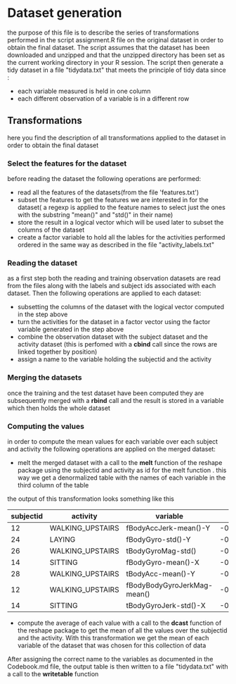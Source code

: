 # Dataset generation

the purpose of this file is to describe the series of transformations performed in the script assignment.R file on the original dataset in order to obtain the final dataset. The script assumes that the dataset has been downloaded and unzipped and that the unzipped directory has been set as the current working directory in your R session. The script then generate a tidy dataset in a file "tidydata.txt" that meets the principle of tidy data since :
 - each variable measured is held in one column
 - each different observation of a variable is in a different row
 
 ## Transformations 
 
 here you find the description of all transformations applied to the dataset in order to obtain the final dataset
 
 ### Select the features for the dataset
 before reading the dataset the following operations are performed:
 - read all the features of the datasets(from the file 'features.txt')
 - subset the features to get the features we are interested in for the dataset( a regexp is applied to the feature names to select just the ones with the substring "mean()" and "std()" in their name)
 - store the result in a logical vector which will be used later to subset the columns of the dataset
 - create a factor variable to hold all the lables for the activities performed ordered in the same way as described in the file "activity_labels.txt"
 
 
 ### Reading the dataset
 as a first step both the reading and training observation datasets  are read from the files along with the labels and subject ids associated with each dataset. Then the following operations are applied to each dataset:
 
 - subsetting the columns of the dataset with the logical vector computed in the step above
 - turn the activities for the dataset in a factor vector using the factor variable generated in the step above 
 - combine the observation dataset with the subject dataset and the activity dataset (this is perfomed with a **cbind** call since the rows are linked together by position)
 - assign a name to the variable holding the subjectid and the activity
 
 ### Merging the datasets
 
 once the training and the test dataset have been computed they are subsequently merged with a **rbind** call and the result is stored in a variable which then holds the whole dataset 
 
 ### Computing the values 
 
 in order to compute the mean values for each variable over each subject and activity the following operations are applied on the merged dataset:
 
 - melt the merged dataset with a call to the **melt** function  of the reshape package using the subjectid and activity as id for the melt function . this way we get a denormalized table with the names of each variable in   the third column of the table 

the output of this transformation looks something like this

|subjectid   | activity  | variable |      value|
|------------|-------|-----------|-----------|
|       12   |WALKING_UPSTAIRS   |    fBodyAccJerk-mean()-Y| -0.11764377|
|       24   |         LAYING          | fBodyGyro-std()-Y |-0.95719323|
|      26   |WALKING_UPSTAIRS     |     tBodyGyroMag-std() |-0.55273748|
|      14   |         SITTING     |     fBodyGyro-mean()-X |-0.91738699|
|      28  |WALKING_UPSTAIRS       |    tBodyAcc-mean()-Y |-0.01546291|
|      12 |WALKING_UPSTAIRS |fBodyBodyGyroJerkMag-mean() |-0.77912834|
|      14  |        SITTING     |  tBodyGyroJerk-std()-X |-0.98888952|
      
 
   
- compute the average of each value with a call to the **dcast** function of the reshape package to get the mean of all the values  over the subjectid and the activity. With this transformation we get the mean of each variable of the dataset that was chosen for this collection of data

After assigning the correct name to the variables as documented in the Codebook.md file, the output table is then written to a file "tidydata.txt" with a call to the **writetable** function    
 
 
 
 
 
 
     

